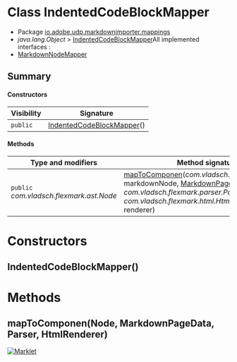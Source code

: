 # Class IndentedCodeBlockMapper

* Package [io.adobe.udp.markdownimporter.mappings](README.html)
* *java.lang.Object* > [IndentedCodeBlockMapper](IndentedCodeBlockMapper.html)All implemented interfaces :
* [MarkdownNodeMapper](MarkdownNodeMapper.html)




## Summary
#### Constructors
| Visibility | Signature |
| --- | --- |
| `public` | [IndentedCodeBlockMapper](#indentedcodeblockmapper)() |

#### Methods
| Type and modifiers | Method signature |
| --- | --- |
| `public` *com.vladsch.flexmark.ast.Node* | [mapToComponen](#maptocomponennode-markdownpagedata-parser-htmlrenderer)(*com.vladsch.flexmark.ast.Node* markdownNode, [MarkdownPageData](../MarkdownPageData.html) pageData, *com.vladsch.flexmark.parser.Parser* parser, *com.vladsch.flexmark.html.HtmlRenderer* renderer) |



# Constructors
## IndentedCodeBlockMapper()





# Methods
## mapToComponen(Node, MarkdownPageData, Parser, HtmlRenderer)





[![Marklet](https://img.shields.io/badge/Generated%20by-Marklet-green.svg)](https://github.com/Faylixe/marklet)